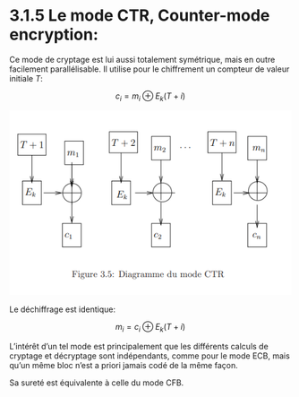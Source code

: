 # 3.1.5 Le mode CTR, Counter-mode encryption:

Ce mode de cryptage est lui aussi totalement symétrique, mais en outre facilement parallélisable. Il utilise pour le chiffrement un compteur de valeur initiale $T$:

$$c_i = m_i \oplus E_k(T+i)$$

<center><img src="../../img/3/5.PNG"></center>

Le déchiffrage est identique:

$$m_i = c_i \oplus E_k(T+i)$$

L’intérêt d’un tel mode est principalement que les différents calculs de cryptage et décryptage sont indépendants, comme pour le mode ECB, mais qu’un même bloc n’est a priori jamais codé de la même façon.

Sa sureté est équivalente à celle du mode CFB.
